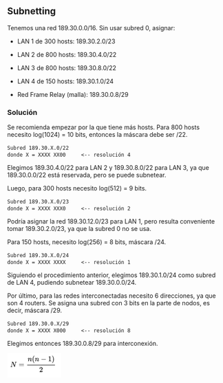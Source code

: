 ## Subnetting
Tenemos una red 189.30.0.0/16. Sin usar subred 0, asignar:

- LAN 1 de 300 hosts: 189.30.2.0/23

- LAN 2 de 800 hosts: 189.30.4.0/22

- LAN 3 de 800 hosts: 189.30.8.0/22

- LAN 4 de 150 hosts: 189.30.1.0/24

- Red Frame Relay (malla): 189.30.0.8/29

### Solución
Se recomienda empezar por la que tiene más hosts. Para 800 hosts necesito log(1024) = 10 bits, entonces la máscara debe ser /22.

    Subred 189.30.X.0/22
    donde X = XXXX XX00     <-- resolución 4

Elegimos 189.30.4.0/22 para LAN 2 y 189.30.8.0/22 para LAN 3, ya que 189.30.0.0/22 está reservada, pero se puede subnetear.

Luego, para 300 hosts necesito log(512) = 9 bits.

    Subred 189.30.X.0/23
    donde X = XXXX XXX0     <-- resolución 2

Podría asignar la red 189.30.12.0/23 para LAN 1, pero resulta conveniente tomar 189.30.2.0/23, ya que la subred 0 no se usa.

Para 150 hosts, necesito log(256) = 8 bits, máscara /24.

    Subred 189.30.X.0/24
    donde X = XXXX XXXX     <-- resolución 1

Siguiendo el procedimiento anterior, elegimos 189.30.1.0/24 como subred de LAN 4, pudiendo subnetear 189.30.0.0/24.

Por último, para las redes interconectadas necesito 6 direcciones, ya que son 4 routers. Se asigna una subred con 3 bits en la parte de nodos, es decir, máscara /29.

    Subred 189.30.0.X/29
    donde X = XXXX X000     <-- resolución 8

Elegimos entonces 189.30.0.8/29 para interconexión.

![](img4.png)